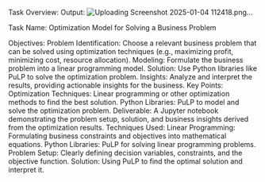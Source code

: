 Task Overview:
Output:
![Uploading Screenshot 2025-01-04 112418.png…]()

Task Name: Optimization Model for Solving a Business Problem

Objectives:
Problem Identification: Choose a relevant business problem that can be solved using optimization techniques (e.g., maximizing profit, minimizing cost, resource allocation).
Modeling: Formulate the business problem into a linear programming model.
Solution: Use Python libraries like PuLP to solve the optimization problem.
Insights: Analyze and interpret the results, providing actionable insights for the business.
Key Points:
Optimization Techniques: Linear programming or other optimization methods to find the best solution.
Python Libraries: PuLP to model and solve the optimization problem.
Deliverable: A Jupyter notebook demonstrating the problem setup, solution, and business insights derived from the optimization results.
Techniques Used:
Linear Programming: Formulating business constraints and objectives into mathematical equations.
Python Libraries: PuLP for solving linear programming problems.
Problem Setup: Clearly defining decision variables, constraints, and the objective function.
Solution: Using PuLP to find the optimal solution and interpret it.
